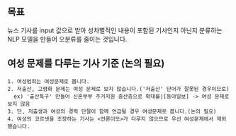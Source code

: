 
## 목표

뉴스 기사를 input 값으로 받아 성차별적인 내용이 포함된 기사인지 아닌지 분류하는 NLP 모델을 만들어 오분류를 줄이는 것입니다.




## 여성 문제를 다루는 기사 기준 (논의 필요)


```
1. 여성범죄는 여성문제로 봅니다.
2. 저출산, 고령화 문제는 여성 문제로 보지 않습니다.('저출산' 단어가 잘못된 경우이므로)
  ex) '출산특구' 만들어 신혼부부 주거지원 중산층으로 확대를|[동아일보] -> 여성 문제로 보지 않음
3. 단, 저출생과 여성의 경력 단절이 함께 언급될 경우 여성문제로 봅니다.(논의 필요)
4. 여성의 코르셋을 조장하는 기사는 <언론이또>가 다루지 않으므로 우선 여성문제에서 제외했습니다.
```
